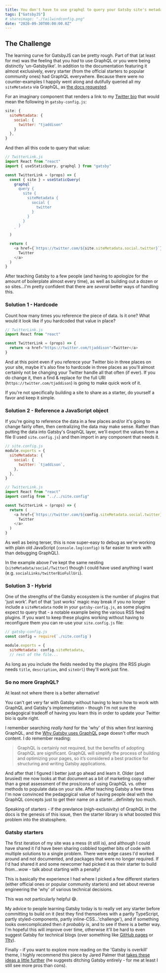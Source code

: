 ```yaml
---
title: You don't have to use graphql to query your Gatsby site's metadata
tags: ["GatsbyJS"]
# shareimage: "./tailwindconfig.png"
date: "2020-09-30T00:00:00.0Z"
---
```


## The Challenge

The learning curve for GatsbyJS can be pretty rough. Part of that (at least for me) was the feeling that you _had_ to use GraphQL or you were being distinctly 'un-Gatsbylike'. In addition to the documentation featuring it almost exclusively, every starter (from the official starters to popular community ones) had GraphQL everywhere. Because there were no counter-examples I happily went along and dutifully queried all my `siteMetadata` via GraphQL, as [the docs requested].

For an imaginary component that renders a link to my [Twitter bio] that would mean the following in `gatsby-config.js`:

```javascript
site: {
  siteMetadata: {
    social: {
      twitter: "tjaddison"
    }
  },
}
```

And then all this code to query that value:

```javascript
// TwitterLink.js
import React from "react"
import { useStaticQuery, graphql } from "gatsby"

const TwitterLink = (props) => {
  const { site } = useStaticQuery(
    graphql`
      query {
        site {
          siteMetadata {
            social {
              twitter
            }
          }
        }
      }
    `
  )

  return (
    <a href={`https://twitter.com/${site.siteMetadata.social.twitter}`}>
      Twitter
    </a>
  )
}
```

After teaching Gatsby to a few people (and having to apologize for the amount of boilerplate almost every time), as well as building out a dozen or so sites...I'm pretty confident that there are _several_ better ways of handling this.

### Solution 1 - Hardcode

Count how many times you reference the piece of data. Is it one? What would it look like if you hardcoded that value in place?

```javascript
// TwitterLink.js
import React from "react"

const TwitterLink = (props) => {
  return <a href="https://twitter.com/tjaddison">Twitter</a>
}
```

And at this point even if you referece your Twitter bio in three places on your site, maybe it's also fine to hardcode in three places as you'll almost certainly not be changing your Twitter handle all that often (if ever). If you do change it, then a find & replace for the full URI (`https://twitter.com/tjaddison`) is going to make quick work of it.

If you're not specifically building a site to share as a starter, do yourself a favor and keep it simple.

### Solution 2 - Reference a JavaScript object

If you're going to reference the data in a few places and/or it's going to change fairly often, then centralizing the data may make sense. Rather than putting the data into Gatsby's GraphQL layer, we'll export the values from a file (I used `site.config.js`) and then import in any component that needs it.

```javascript
// site.config.js
module.exports = {
  siteMetadata: {
    social: {
      twitter: `tjaddison`,
    },
  },
}

// TwitterLink.js
import React from "react"
import config from "../../site.config"

const TwitterLink = (props) => {
  return (
    <a href={`https://twitter.com/${config.siteMetadata.social.twitter}`}>
      Twitter
    </a>
  )
}
```

As well as being terser, this is now super-easy to debug as we're working with plain old JavaScript (`console.log(config)` is far easier to work with than debugging GraphQL).

In the example above I've kept the same nesting (`siteMetadata/social/Twitter`) though I could have used anything I want (e.g. `socialLinks/twitterBioFullUri`).

### Solution 3 - Hybrid

One of the strengths of the Gatsby ecosystem is the number of plugins that 'just work'. Part of that 'just works' magic may break if you no longer include a `siteMetadata` node in your `gatsby-config.js`, as some plugins expect to query that - a notable example being the various RSS feed plugins. If you want to keep these plugins working without having to reconfigure them you can re-use your `site.config.js` file:

```javascript
// gatsby-config.js
const config = require(`./site.config`)

module.exports = {
  siteMetadata: config.siteMetadata,
  // rest of the file...

```

As long as you include the fields needed by the plugins (the RSS plugin needs `title`, `description`, and `siteUrl`) they'll work just fine.

### So no more GraphQL?

At least not where there is a better alternative!

You can't get very far with Gatsby without having to learn how to work with GraphQL and Gatsby's implementation - though I'm not sure the pedagogical tradeoff of having you learn this in order to update your Twitter bio is quite right.

I remember searching _really hard_ for the 'why' of this when first learning GraphQL, and the [Why Gatsby uses GraphQL] page doesn't offer much content. I do remember reading:

> GraphQL is certainly not required, but the benefits of adopting GraphQL are significant. GraphQL will simplify the process of building and optimizing your pages, so it’s considered a best practice for structuring and writing Gatsby applications.

And after that I figured I better just go ahead and learn it. Older (and brusied) me now looks at that document as a bit of marketing copy rather than a great assessment of the pros/cons of using GraphQL vs. other methods to populate data on your site. After teaching Gatsby a few times I'm now convinced the pedagogical value of having people deal with the GraphQL concepts just to get their name on a starter...definitely too much.

Speaking of starters - if the prevlance (nigh-exclusivity) of GraphQL in the docs is the genesis of this issue, then the starter library is what boosted this problem into the stratosphere.

### Gatsby starters

The first iteration of my site was a mess (it still is), and although I could have shared it I'd have been sharing cobbled together bits of code with multiple solutions to a single problem. There were edge cases I'd worked around and not documented, and packages that were no longer required. If I'd had shared it and some newcomer had picked it as their starter to build from...wow - talk about starting with a penalty!

This is basically the experience I had where I picked a few different starters (either official ones or popular community starters) and set about reverse engineering the 'why' of various technical decisions.

This was not particularly helpful 😅.

My advice to people learning Gatsby today is to really vet any starter before committing to build on it (lest they find themselves with a partly TypeScript, partly styled-components, partly inline-CSS...'challenge'), and if something looks overcomplicated then _it probably is_, and to see if there is a better way. I'm hopeful this will improve over time, otherwise it'll be hard to even suggest Gatsby for technical blogs (over something like [GitHub pages] or [11ty]).

Finally - if you want to explore more reading on the 'Gatsby is overkill' theme, I highly recommend this piece by Jared Palmer that [takes these ideas a little further] (he suggests ditching Gatsby entirely - for me at least I still see more pros than cons).

[the docs requested]: https://www.gatsbyjs.com/docs/gatsby-config/#sitemetadata
[twitter bio]: https://twitter.com/tjaddison
[why gatsby uses graphql]: https://www.gatsbyjs.com/docs/why-gatsby-uses-graphql/
[github pages]: https://pages.github.com/
[11ty]: https://www.11ty.dev/
[takes these ideas a little further]: https://jaredpalmer.com/gatsby-vs-nextjs

